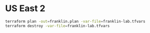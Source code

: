 # US East 2

```sh
terraform plan -out=franklin.plan -var-file=franklin-lab.tfvars
terraform destroy -var-file=franklin-lab.tfvars
```
